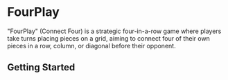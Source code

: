 # FourPlay

"FourPlay" (Connect Four) is a strategic four-in-a-row game where players take turns placing pieces on a grid, aiming to connect four of their own pieces in a row, column, or diagonal before their opponent.

## Getting Started
